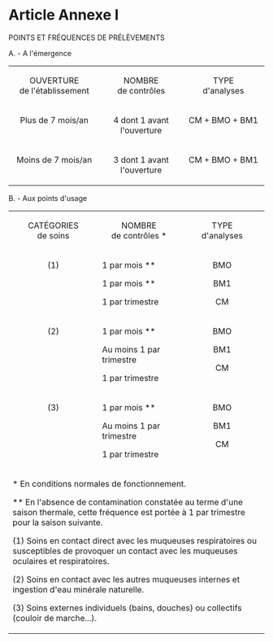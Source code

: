 # Article Annexe I

POINTS ET FRÉQUENCES DE PRÉLÈVEMENTS

A. - A l'émergence

<table>
<tbody>
<tr>
<td width="227">
<p align="center">OUVERTURE<br/>de l'établissement</p>
</td>
<td width="227">
<p align="center">NOMBRE<br/>de contrôles</p>
</td>
<td width="227">
<p align="center">TYPE<br/>d'analyses</p>
</td>
</tr>
<tr>
<td valign="top" width="227">
<p align="center">Plus de 7 mois/an</p>
</td>
<td valign="top" width="227">
<p align="center">4 dont 1 avant l'ouverture</p>
</td>
<td valign="top" width="227">
<p align="center">CM + BMO + BM1</p>
</td>
</tr>
<tr>
<td valign="top" width="227">
<p align="center">Moins de 7 mois/an</p>
</td>
<td valign="top" width="227">
<p align="center">3 dont 1 avant l'ouverture</p>
</td>
<td valign="top" width="227">
<p align="center">CM + BMO + BM1</p>
</td>
</tr>
</tbody>
</table>

B. - Aux points d'usage

<table>
<tbody>
<tr>
<td width="227">
<p align="center">CATÉGORIES<br/>de soins</p>
</td>
<td width="227">
<p align="center">NOMBRE<br/>de contrôles *</p>
</td>
<td width="227">
<p align="center">TYPE<br/>d'analyses</p>
</td>
</tr>
<tr>
<td valign="top" width="227">
<p align="center">(1)</p>
</td>
<td valign="top" width="227">
<p align="left">1 par mois **</p>
<p align="left">1 par mois **</p>
<p align="left">1 par trimestre</p>
</td>
<td valign="top" width="227">
<p align="center">BMO</p>
<p align="center">BM1</p>
<p align="center">CM</p>
</td>
</tr>
<tr>
<td valign="top" width="227">
<p align="center">(2)</p>
</td>
<td valign="top" width="227">
<p align="left">1 par mois **</p>
<p align="left">Au moins 1 par trimestre</p>
<p align="left">1 par trimestre</p>
</td>
<td valign="top" width="227">
<p align="center">BMO</p>
<p align="center">BM1</p>
<p align="center">CM</p>
</td>
</tr>
<tr>
<td valign="top" width="227">
<p align="center">(3)</p>
</td>
<td valign="top" width="227">
<p align="left">1 par mois **</p>
<p align="left">Au moins 1 par trimestre</p>
<p align="left">1 par trimestre</p>
</td>
<td valign="top" width="227">
<p align="center">BMO</p>
<p align="center">BM1</p>
<p align="center">CM</p>
</td>
</tr>
<tr>
<td colspan="3" width="680">
<p align="left">* En conditions normales de fonctionnement.</p>
<p align="left">** En l'absence de contamination constatée au terme d'une saison thermale, cette fréquence est portée à 1 par trimestre pour la saison suivante.</p>
<p align="left">(1) Soins en contact direct avec les muqueuses respiratoires ou susceptibles de provoquer un contact avec les muqueuses oculaires et respiratoires.</p>
<p align="left">(2) Soins en contact avec les autres muqueuses internes et ingestion d'eau minérale naturelle.</p>
<p align="left">(3) Soins externes individuels (bains, douches) ou collectifs (couloir de marche...).</p>
</td>
</tr>
</tbody>
</table>
